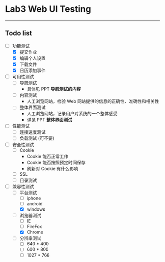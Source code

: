 # Lab3 Web UI Testing
----------------------------

## Todo list

* [ ] 功能测试
    * [x] 提交作业
    * [x] 编辑个人设置
    * [x] 下载文件
    * [x] 日历添加事件
* [ ] 可用性测试
    * [ ] 导航测试
        * 具体见 PPT **导航测试的内容**
    * [ ] 内容测试
        * 人工浏览网站，检验 Web 网站提供的信息的正确性、准确性和相关性
    * [ ] 整体界面测试
        *  人工浏览网站，记录用户对系统的一个整体感受
        * 详见 PPT **整体界面测试**
        
* [ ] 性能测试
    * [ ] 连接速度测试
    * [ ] 负载测试 (可不要)
* [ ] 安全性测试
    * [ ] Cookie
        * Cookie 能否正常工作
        * Cookie 能否按照预定时间保存
        * 刷新对 Cookie 有什么影响
    * [ ] SSL
    * [ ] 目录测试

* [ ] 兼容性测试
    * [ ] 平台测试
        * [ ] iphone 
        * [ ] android
        * [x] windows
    * [ ] 浏览器测试
        * [ ] IE
        * [ ] FireFox
        * [x] Chrome
    * [ ] 分辨率测试
        * [ ] 640 * 400
        * [ ] 600 * 800
        * [ ] 1027 * 768

